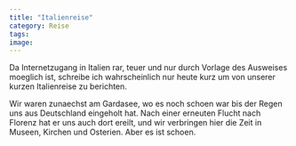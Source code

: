 ```yaml
---
title: "Italienreise"
category: Reise
tags: 
image: 
---
```


Da Internetzugang in Italien rar, teuer und nur durch Vorlage des Ausweises moeglich ist, schreibe ich wahrscheinlich nur heute kurz um von unserer kurzen Italienreise zu berichten.  

  

Wir waren zunaechst am Gardasee, wo es noch schoen war bis der Regen uns aus Deutschland eingeholt hat. Nach einer erneuten Flucht nach Florenz hat er uns auch dort ereilt, und wir verbringen hier die Zeit in Museen, Kirchen und Osterien. Aber es ist schoen.